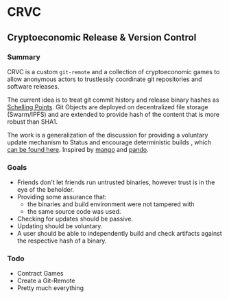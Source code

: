 # CRVC

## Cryptoeconomic Release & Version Control

### Summary

CRVC is a custom `git-remote` and a collection of cryptoeconomic games to allow anonymous actors to trustlessly coordinate git repositories and software releases.

The current idea is to treat git commit history and release binary hashes as [Schelling Points](https://en.wikipedia.org/wiki/Focal_point_(game_theory)).
Git Objects are deployed on decentralized file storage (Swarm/IPFS) and are extended to provide hash of the content that is more robust than SHA1.

The work is a generalization of the discussion for providing a voluntary update mechanism to Status and encourage deterministic builds , which [can be found here](https://discuss.status.im/t/self-updating-status/964).
Inspired by [mango](https://github.com/axic/mango) and [pando](https://github.com/pandonetwork/pando).

### Goals

- Friends don't let friends run untrusted binaries, however trust is in the eye of the beholder.
- Providing some assurance that:
    + the binaries and build environment were not tampered with
    + the same source code was used.
- Checking for updates should be passive.
- Updating should be voluntary.
- A user should be able to independently build and check artifacts against the respective hash of a binary.


### Todo
- Contract Games
- Create a Git-Remote
- Pretty much everything
